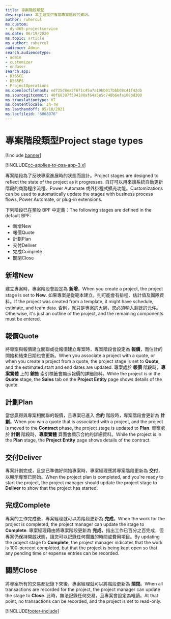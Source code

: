 ```yaml
---
title: 專案階段類型
description: 本主題提供有關專案階段的資訊。
author: ruhercul
ms.custom:
- dyn365-projectservice
ms.date: 06/19/2020
ms.topic: article
ms.author: ruhercul
audience: Admin
search.audienceType:
- admin
- customizer
- enduser
search.app:
- D365CE
- D365PS
- ProjectOperations
ms.openlocfilehash: ed725d8ea2f671c45a7a19bb017bbb08c41f42db
ms.sourcegitcommit: 40f68387f594180af64a5e5c748b6efa188bd300
ms.translationtype: HT
ms.contentlocale: zh-TW
ms.lasthandoff: 05/10/2021
ms.locfileid: "6008976"
---
```

# <a name="project-stage-types"></a><span data-ttu-id="debfa-103">專案階段類型</span><span class="sxs-lookup"><span data-stu-id="debfa-103">Project stage types</span></span> 

[!include [banner](../includes/psa-now-project-operations.md)]

[!INCLUDE[cc-applies-to-psa-app-3.x](../includes/cc-applies-to-psa-app-3x.md)]

<span data-ttu-id="debfa-104">專案階段為了反映專案進展時的狀態而設計。</span><span class="sxs-lookup"><span data-stu-id="debfa-104">Project stages are designed to reflect the state of the project as it progresses.</span></span> <span data-ttu-id="debfa-105">自訂可以用來讓系統自動更新階段的商務程序流程、Power Automate 或外掛程式擴充功能。</span><span class="sxs-lookup"><span data-stu-id="debfa-105">Customizations can be used to automatically update the stages with business process flows, Power Automate, or plug-in extensions.</span></span>

<span data-ttu-id="debfa-106">下列階段已在預設 BPF 中定義：</span><span class="sxs-lookup"><span data-stu-id="debfa-106">The following stages are defined in the default BPF:</span></span>

- <span data-ttu-id="debfa-107">新增​​</span><span class="sxs-lookup"><span data-stu-id="debfa-107">New</span></span>
- <span data-ttu-id="debfa-108">報價</span><span class="sxs-lookup"><span data-stu-id="debfa-108">Quote</span></span>
- <span data-ttu-id="debfa-109">計劃</span><span class="sxs-lookup"><span data-stu-id="debfa-109">Plan</span></span>
- <span data-ttu-id="debfa-110">交付</span><span class="sxs-lookup"><span data-stu-id="debfa-110">Deliver</span></span>
- <span data-ttu-id="debfa-111">完成</span><span class="sxs-lookup"><span data-stu-id="debfa-111">Complete</span></span>
- <span data-ttu-id="debfa-112">關閉</span><span class="sxs-lookup"><span data-stu-id="debfa-112">Close</span></span> 

## <a name="new"></a><span data-ttu-id="debfa-113">新增</span><span class="sxs-lookup"><span data-stu-id="debfa-113">New</span></span>

<span data-ttu-id="debfa-114">建立專案時，專案階段會設定為 **新增**。</span><span class="sxs-lookup"><span data-stu-id="debfa-114">When you create a project, the project stage is set to **New**.</span></span> <span data-ttu-id="debfa-115">如果專案是從範本建立，則可能會有排程、估計值及團隊資料。</span><span class="sxs-lookup"><span data-stu-id="debfa-115">If the project was created from a template, it might have schedule, estimate, and team data.</span></span> <span data-ttu-id="debfa-116">否則，就只是專案的大綱，您必須輸入剩餘的元件。</span><span class="sxs-lookup"><span data-stu-id="debfa-116">Otherwise, it's just an outline of the project, and the remaining components must be entered.</span></span>

## <a name="quote"></a><span data-ttu-id="debfa-117">報價</span><span class="sxs-lookup"><span data-stu-id="debfa-117">Quote</span></span>

<span data-ttu-id="debfa-118">將專案與報價建立關聯或從報價建立專案時，專案階段會設定為 **報價**，而估計的開始和結束日期也會更新。</span><span class="sxs-lookup"><span data-stu-id="debfa-118">When you associate a project with a quote, or when you create a project from a quote, the project stage is set to **Quote**, and the estimated start and end dates are updated.</span></span> <span data-ttu-id="debfa-119">專案處於 **報價** 階段時，**專案實體** 上的 **銷售** 索引標籤會顯示報價的詳細資料。</span><span class="sxs-lookup"><span data-stu-id="debfa-119">While the project is in the **Quote** stage, the **Sales** tab on the **Project Entity** page shows details of the quote.</span></span>

## <a name="plan"></a><span data-ttu-id="debfa-120">計劃</span><span class="sxs-lookup"><span data-stu-id="debfa-120">Plan</span></span>

<span data-ttu-id="debfa-121">當您贏得與專案相關聯的報價，且專案已進入 **合約** 階段時，專案階段會更新為 **計劃**。</span><span class="sxs-lookup"><span data-stu-id="debfa-121">When you win a quote that is associated with a project, and the project is moved to the **Contract** phase, the project stage is updated to **Plan**.</span></span> <span data-ttu-id="debfa-122">專案處於 **計劃** 階段時，**專案實體** 頁面會顯示合約的詳細資料。</span><span class="sxs-lookup"><span data-stu-id="debfa-122">While the project is in the **Plan** stage, the **Project Entity** page shows details of the contract.</span></span>

## <a name="deliver"></a><span data-ttu-id="debfa-123">交付</span><span class="sxs-lookup"><span data-stu-id="debfa-123">Deliver</span></span>

<span data-ttu-id="debfa-124">專案計劃完成，且您已準備好開始專案時，專案經理應將專案階段更新為 **交付**，以顯示專案已開始。</span><span class="sxs-lookup"><span data-stu-id="debfa-124">When the project plan is completed, and you're ready to start the project, the project manager should update the project stage to **Deliver** to show that the project has started.</span></span>

## <a name="complete"></a><span data-ttu-id="debfa-125">完成</span><span class="sxs-lookup"><span data-stu-id="debfa-125">Complete</span></span> 

<span data-ttu-id="debfa-126">專案的工作完成後，專案經理就可以將階段更新為 **完成**。</span><span class="sxs-lookup"><span data-stu-id="debfa-126">When the work for the project is completed, the project manager can update the stage to **Complete**.</span></span> <span data-ttu-id="debfa-127">專案經理藉由將專案階段更新為 **完成**，指出工作已百分之百完成，但專案仍保持開啟狀態，讓您可以記錄任何擱置的時間或費用項目。</span><span class="sxs-lookup"><span data-stu-id="debfa-127">By updating the project stage to **Complete**, the project manager indicates that the work is 100-percent completed, but that the project is being kept open so that any pending time or expense entries can be recorded.</span></span>

## <a name="close"></a><span data-ttu-id="debfa-128">關閉</span><span class="sxs-lookup"><span data-stu-id="debfa-128">Close</span></span>

<span data-ttu-id="debfa-129">將專案所有的交易都記錄下來後，專案經理就可以將階段更新為 **關閉**。</span><span class="sxs-lookup"><span data-stu-id="debfa-129">When all transactions are recorded for the project, the project manager can update the stage to **Close**.</span></span> <span data-ttu-id="debfa-130">此時，無法記錄任何交易，且專案會設定為唯讀。</span><span class="sxs-lookup"><span data-stu-id="debfa-130">At that point, no transactions can be recorded, and the project is set to read-only.</span></span>


[!INCLUDE[footer-include](../includes/footer-banner.md)]